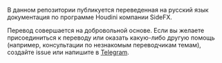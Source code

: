 В данном репозитории публикуется переведенная на русский язык документация по программе Houdini компании SideFX.

Перевод совершается на добровольной основе. Если вы желаете присоединиться к переводу или оказать какую-либо другую помощь (например, консультации по незнакомым переводчикам темам), создайте issue или напишите в [Telegram](t.me/anvdevv).
